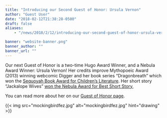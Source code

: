 ```yaml
---
title: "Introducing our Second Guest of Honor: Ursula Vernon"
author: "Guest User"
date: "2018-02-12T21:38:28-0500"
draft: false
aliases:
    - "/news/2018/2/12/introducing-our-second-guest-of-honor-ursula-vernon"

banner: "website-banner.png"
banner_author: ""
banner_url: ""
---
```


Our next Guest of Honor is a two-time Hugo Award Winner, and a Nebula Award Winner: Ursula Vernon!&nbsp;Her credits improve Mythopoeic Award (2013) winning webcomic Digger and her book series “Dragonbreath” which won the [Sequoyah Book Award for Children’s Literature](http://www.dragonbreathbooks.com/author.html). Her short story “Jackalope Wives” [won the Nebula Award for Best Short Story](https://www.apex-magazine.com/jackalope-wives-by-ursula-vernon-wins-nebula-award/),

You can read more about her on our [Guest of Honor page](/goh).

{{< img src="mockingbirdfez.jpg" alt="mockingbirdfez.jpg" hint="drawing" >}}
